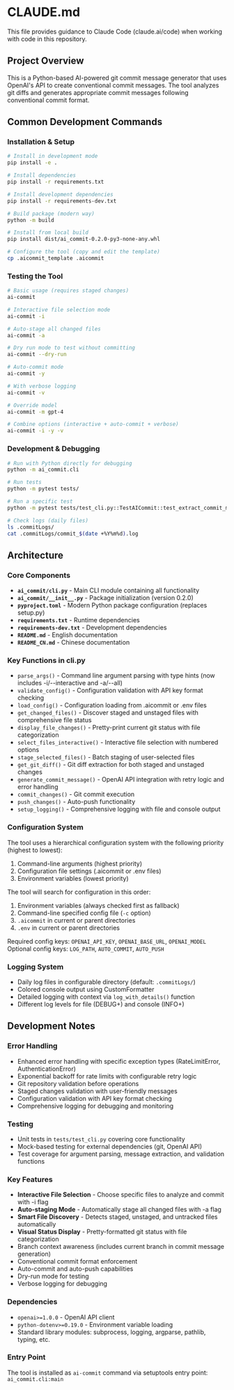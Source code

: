 # CLAUDE.md

This file provides guidance to Claude Code (claude.ai/code) when working with code in this repository.

## Project Overview

This is a Python-based AI-powered git commit message generator that uses OpenAI's API to create conventional commit messages. The tool analyzes git diffs and generates appropriate commit messages following conventional commit format.

## Common Development Commands

### Installation & Setup
```bash
# Install in development mode
pip install -e .

# Install dependencies
pip install -r requirements.txt

# Install development dependencies
pip install -r requirements-dev.txt

# Build package (modern way)
python -m build

# Install from local build
pip install dist/ai_commit-0.2.0-py3-none-any.whl

# Configure the tool (copy and edit the template)
cp .aicommit_template .aicommit
```

### Testing the Tool
```bash
# Basic usage (requires staged changes)
ai-commit

# Interactive file selection mode
ai-commit -i

# Auto-stage all changed files
ai-commit -a

# Dry run mode to test without committing
ai-commit --dry-run

# Auto-commit mode
ai-commit -y

# With verbose logging
ai-commit -v

# Override model
ai-commit -m gpt-4

# Combine options (interactive + auto-commit + verbose)
ai-commit -i -y -v
```

### Development & Debugging
```bash
# Run with Python directly for debugging
python -m ai_commit.cli

# Run tests
python -m pytest tests/

# Run a specific test
python -m pytest tests/test_cli.py::TestAICommit::test_extract_commit_message

# Check logs (daily files)
ls .commitLogs/
cat .commitLogs/commit_$(date +%Y%m%d).log
```

## Architecture

### Core Components

- **`ai_commit/cli.py`** - Main CLI module containing all functionality
- **`ai_commit/__init__.py`** - Package initialization (version 0.2.0)
- **`pyproject.toml`** - Modern Python package configuration (replaces setup.py)
- **`requirements.txt`** - Runtime dependencies
- **`requirements-dev.txt`** - Development dependencies
- **`README.md`** - English documentation
- **`README_CN.md`** - Chinese documentation

### Key Functions in cli.py

- `parse_args()` - Command line argument parsing with type hints (now includes -i/--interactive and -a/--all)
- `validate_config()` - Configuration validation with API key format checking
- `load_config()` - Configuration loading from .aicommit or .env files
- `get_changed_files()` - Discover staged and unstaged files with comprehensive file status
- `display_file_changes()` - Pretty-print current git status with file categorization
- `select_files_interactive()` - Interactive file selection with numbered options
- `stage_selected_files()` - Batch staging of user-selected files
- `get_git_diff()` - Git diff extraction for both staged and unstaged changes
- `generate_commit_message()` - OpenAI API integration with retry logic and error handling
- `commit_changes()` - Git commit execution
- `push_changes()` - Auto-push functionality
- `setup_logging()` - Comprehensive logging with file and console output

### Configuration System

The tool uses a hierarchical configuration system with the following priority (highest to lowest):
1. Command-line arguments (highest priority)
2. Configuration file settings (.aicommit or .env files)
3. Environment variables (lowest priority)

The tool will search for configuration in this order:
1. Environment variables (always checked first as fallback)
2. Command-line specified config file (`-c` option)
3. `.aicommit` in current or parent directories
4. `.env` in current or parent directories

Required config keys: `OPENAI_API_KEY`, `OPENAI_BASE_URL`, `OPENAI_MODEL`
Optional config keys: `LOG_PATH`, `AUTO_COMMIT`, `AUTO_PUSH`

### Logging System

- Daily log files in configurable directory (default: `.commitLogs/`)
- Colored console output using CustomFormatter
- Detailed logging with context via `log_with_details()` function
- Different log levels for file (DEBUG+) and console (INFO+)

## Development Notes

### Error Handling
- Enhanced error handling with specific exception types (RateLimitError, AuthenticationError)
- Exponential backoff for rate limits with configurable retry logic
- Git repository validation before operations
- Staged changes validation with user-friendly messages
- Configuration validation with API key format checking
- Comprehensive logging for debugging and monitoring

### Testing
- Unit tests in `tests/test_cli.py` covering core functionality
- Mock-based testing for external dependencies (git, OpenAI API)
- Test coverage for argument parsing, message extraction, and validation functions

### Key Features
- **Interactive File Selection** - Choose specific files to analyze and commit with -i flag
- **Auto-staging Mode** - Automatically stage all changed files with -a flag  
- **Smart File Discovery** - Detects staged, unstaged, and untracked files automatically
- **Visual Status Display** - Pretty-formatted git status with file categorization
- Branch context awareness (includes current branch in commit message generation)
- Conventional commit format enforcement
- Auto-commit and auto-push capabilities
- Dry-run mode for testing
- Verbose logging for debugging

### Dependencies
- `openai>=1.0.0` - OpenAI API client
- `python-dotenv>=0.19.0` - Environment variable loading
- Standard library modules: subprocess, logging, argparse, pathlib, typing, etc.

### Entry Point
The tool is installed as `ai-commit` command via setuptools entry point: `ai_commit.cli:main`